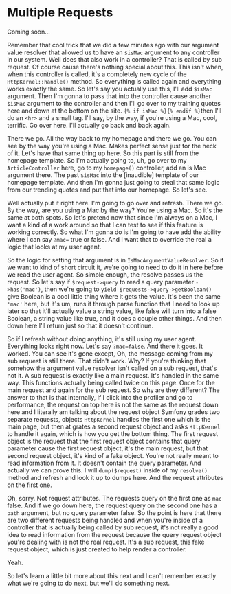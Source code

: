# Multiple Requests

Coming soon...

Remember that cool trick that we did a few minutes ago with our argument value
resolver that allowed us to have an `$isMac` argument to any controller in our system.
Well does that also work in a controller? That is called by sub request. Of course
cause there's nothing special about this. This isn't when, when this controller is
called, it's a completely new cycle of the `HttpKernel::handle()` method. So everything
is called again and everything works exactly the same. So let's say you actually use
this, I'll add `$isMac` argument. Then I'm gonna to pass that into the controller cause
another `$isMac` argument to the controller and then I'll go over to my training quotes
here and down at the bottom on the site. `{% if isMac %}{% endif %}`then I'll do an `<hr>`
and a small tag. I'll say, by the way, if you're using a Mac, cool, terrific. Go over
here. I'll actually go back and back again.

There we go. All the way back to my homepage and there we go. You can see by the way
you're using a Mac. Makes perfect sense just for the heck of it. Let's have that same
thing up here. So this part is still from the homepage template. So I'm actually
going to, uh, go over to my `ArticleController` here, go to my `homepage()` controller,
add an is Mac argument there. The past `$isMac` into the [inaudible] template of our
homepage template. And then I'm gonna just going to steal that same logic from our
trending quotes and put that into our homepage. So let's see.

Well actually put it right here. I'm going to go over and refresh. There we go. By
the way, are you using a Mac by the way? You're using a Mac. So it's the same at both
spots. So let's pretend now that since I'm always on a Mac, I want a kind of a work
around so that I can test to see if this feature is working correctly. So what I'm
gonna do is I'm going to have add the ability where I can say `?mac=`
true or false. And I want that to override the real a logic that looks at my user
agent.

So the logic for setting that argument is in `IsMacArgumentValueResolver`. So if we want
to kind of short circuit it, we're going to need to do it in here before we read the
user agent. So simple enough, the resolve passes us the request. So let's say if
`$request->query` to read a query parameter `->has('mac')`, then we're going to 
`yield $requests->query->getBoolean()` give Boolean is a cool little thing where it gets the
value. It's been the same `'mac'` here, but it's um, runs it through parse function that
I need to look up later so that it'll actually value a string value, like false will
turn into a false Boolean, a string value like true, and it does a couple other
things. And then down here I'll return just so that it doesn't continue.

So if I refresh without doing anything, it's still using my user agent. Everything
looks right now. Let's say `?mac=false`. And there it goes. It worked.
You can see it's gone except, Oh, the message coming from my sub request is still
there. That didn't work. Why? If you're thinking that somehow the argument value
resolver isn't called on a sub request, that's not it. A sub request is exactly like
a main request. It's handled in the same way. This functions actually being called
twice on this page. Once for the main request and again for the sub request. So why
are they different? The answer to that is that internally, if I click into the
profiler and go to performance, the request on top here is not the same as the
request down here and I literally am talking about the request object Symfony grades
two separate requests, objects `HttpKernel` handles the first one which is the main
page, but then at grates a second request object and asks `HttpKernel` to handle it
again, which is how you get the bottom thing. The first request object is the request
that the first request object contains that query parameter cause the first request
object, it's the main request, but that second request object, it's kind of a fake
object. You're not really meant to read information from it. It doesn't contain the
query parameter. And actually we can prove this. I will `dump($request)` inside of my
`resolve()` method and refresh and look it up to dumps here. And the request attributes
on the first one.

Oh, sorry. Not request attributes. The requests query on the first one as `mac` false.
And if we go down here, the request query on the second one has a `path` argument, but
no query parameter false. So the point is here that there are two different requests
being handled and when you're inside of a controller that is actually being called by
sub request, it's not really a good idea to read information from the request because
the query request object you're dealing with is not the real request. It's a sub
request, this fake request object, which is just created to help render a controller.

Yeah.

So let's learn a little bit more about this next and I can't remember exactly what
we're going to do next, but we'll do something next.

